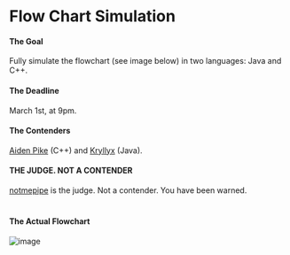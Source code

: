 # Flow Chart Simulation

#### The Goal
Fully simulate the flowchart (see image below) in two languages: Java and C++.

#### The Deadline
March 1st, at 9pm.

#### The Contenders
[Aiden Pike](https://github.com/aidenpike) (C++) and [Kryllyx](https://github.com/kryllyxofficial01) (Java).

#### THE JUDGE. NOT A CONTENDER
[notmepipe](https://github.com/notmepipe) is the judge. Not a contender. You have been warned.

#

#### The Actual Flowchart
![image](https://user-images.githubusercontent.com/97801783/151963974-dcbf6ed4-5575-466d-adb3-5c38b998c799.png)
